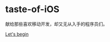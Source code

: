 taste-of-iOS
============

献给那些喜欢移动开发，却又无从入手的程序员们。

[Let's begin](https://github.com/candyan/taste-of-iOS/blob/master/ebook/preface.md)
